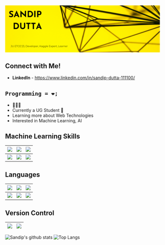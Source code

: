 ![Welcome to Sandip Dutta Github Profile](https://raw.githubusercontent.com/Dutta-SD/Dutta-SD/main/Skills-2.png)
## Connect with Me!
* **LinkedIn** - https://www.linkedin.com/in/sandip-dutta-111100/

## `Programming = ❤;`

* 👨🏽‍💻
* Currently a UG Student :book:
* Learning more about Web Technologies
* Interested in Machine Learning, AI


## Machine Learning Skills
|<img src='https://img.shields.io/badge/python%20-%2314354C.svg?&style=for-the-badge&logo=python&logoColor=white'>  <!--Python Badge-->|<img src="https://img.shields.io/badge/PyTorch%20-%23EE4C2C.svg?&style=for-the-badge&logo=PyTorch&logoColor=white" /><!--Pytorch-->|<img src="https://img.shields.io/badge/Keras%20-%23D00000.svg?&style=for-the-badge&logo=Keras&logoColor=white"/><!--Keras-->|
|:---:|:---:|:---:|
|<img src="https://img.shields.io/badge/TensorFlow%20-%23FF6F00.svg?&style=for-the-badge&logo=TensorFlow&logoColor=white" />|<img src="https://img.shields.io/badge/pandas%20-%23150458.svg?&style=for-the-badge&logo=pandas&logoColor=white" />|<img src="https://img.shields.io/badge/numpy%20-%23013243.svg?&style=for-the-badge&logo=numpy&logoColor=white" />|

## Languages
| <img src='https://img.shields.io/badge/c++%20-%2300599C.svg?&style=for-the-badge&logo=c%2B%2B&logoColor=white'>  <!-- Cpp Badge -->|<img src = 'https://img.shields.io/badge/c%20-%2300599C.svg?&style=for-the-badge&logo=c&logoColor=white'> <!--C Badge-->|<img src = 'https://img.shields.io/badge/r-%23276DC3.svg?&style=for-the-badge&logo=r&logoColor=white'> <!--R Badge-->|
|:----:|:----:|:----:|
|<img src="https://img.shields.io/badge/markdown-%23000000.svg?&style=for-the-badge&logo=markdown&logoColor=white"/> <!--markdown-->|<img src="https://img.shields.io/badge/shell_script%20-%23121011.svg?&style=for-the-badge&logo=gnu-bash&logoColor=white"/><!--shell-->|<img src="https://img.shields.io/badge/Jupyter%20-%23F37626.svg?&style=for-the-badge&logo=Jupyter&logoColor=white" /> <!--jupyter-->|

## Version Control

|<img src="https://img.shields.io/badge/git%20-%23F05033.svg?&style=for-the-badge&logo=git&logoColor=white"/> <!-- git--> | <img src="https://img.shields.io/badge/github%20-%23121011.svg?&style=for-the-badge&logo=github&logoColor=white"/> <!--github-->|
|----|----|


![Sandip's github stats](https://github-readme-stats.vercel.app/api?username=Dutta-SD&show_icons=true&theme=tokyonight)
![Top Langs](https://github-readme-stats.vercel.app/api/top-langs/?username=Dutta-SD&layout=compact&theme=tokyonight&hide=jupyter%20notebook)

